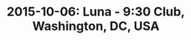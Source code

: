 ---
layout: show
title: '2015-10-06: Luna - 9:30 Club, Washington, DC, USA'
name: 2015-10-06-luna-930-club-washington-dc-usa
show-venue: '9:30 Club, Washington, DC, USA'
show-setlist: 
show-date: 2015-10-06
category: 2015
show-radio: 
show-lastfm: 
show-cancelled: 
performers: [
  "Dean Wareham - guitar/vocals",
  "Sean Eden - guitar",
  "Lee Wall - drums",
  "Britta Phillips - bass"
  ]
facebook-event-url: 
show-poster-url: 
show-ticket-url: 
show-venue-website: 
show-additional: 
---